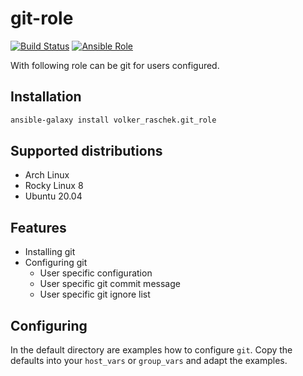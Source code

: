# git-role

[![Build Status](https://drone.cryptic.systems/api/badges/volker.raschek/git-role/status.svg)](https://drone.cryptic.systems/volker.raschek/git-role)
[![Ansible Role](https://img.shields.io/ansible/role/d/58170)](https://galaxy.ansible.com/volker_raschek/git_role)

With following role can be git for users configured.

## Installation

```bash
ansible-galaxy install volker_raschek.git_role
```

## Supported distributions

- Arch Linux
- Rocky Linux 8
- Ubuntu 20.04

## Features

- Installing git
- Configuring git
  - User specific configuration
  - User specific git commit message
  - User specific git ignore list

## Configuring

In the default directory are examples how to configure `git`. Copy the
defaults into your `host_vars` or `group_vars` and adapt the examples.
